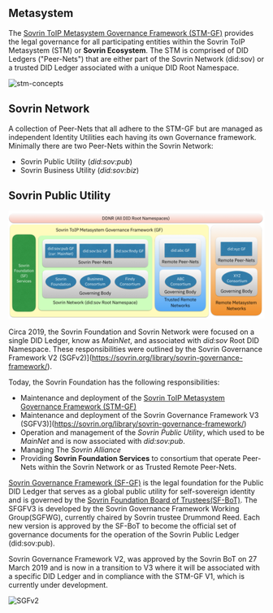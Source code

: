 ## Metasystem
The [Sovrin ToIP Metasystem Governance Framework (STM-GF)]() provides the legal governance for all participating entities within the Sovrin ToIP Metasystem (STM) or **Sovrin Ecosystem**. The STM is comprised of DID Ledgers ("Peer-Nets") that are either part of the Sovrin Network (did:sov) or a trusted DID Ledger associated with a unique DID Root Namespace.

![stm-concepts](../img/stm-concepts.png)

## Sovrin Network
A collection of Peer-Nets that all adhere to the STM-GF but are managed as independent Identity Utilities each having its own Governance framework. Minimally there are two Peer-Nets within the Sovrin Network:

* Sovrin Public Utility (*did:sov:pub*)
* Sovrin Business Utility (*did:sov:biz*)

## Sovrin Public Utility

![overview](./img/sov-toip-metasystem.png)

Circa 2019, the Sovrin Foundation and Sovrin Network were focused on a single DID Ledger, know as *MainNet*, and associated with *did:sov* Root DID Namespace. These responsibilities were outlined by the Sovrin Governance Framework V2 (SGFv2)](https://sovrin.org/library/sovrin-governance-framework/).

Today, the Sovrin Foundation has the following responsibilities:

* Maintenance and deployment of the [Sovrin ToIP Metasystem Governance Framework (STM-GF)]()
* Maintenance and deployment of the Sovrin Governance Framework V3 (SGFV3)](https://sovrin.org/library/sovrin-governance-framework/)
* Operation and management of the *Sovrin Public Utility*, which used  to be *MainNet* and is now associated with *did:sov:pub*.
* Managing The *Sovrin Alliance*
* Providing **Sovrin Foundation Services** to consortium that operate Peer-Nets within the Sovrin Network or as Trusted Remote Peer-Nets.

[Sovrin Governance Framework (SF-GF)](https://sovrin.org/library/sovrin-governance-framework/) is the legal foundation for the Public DID Ledger that serves as a global public utility for self-sovereign identity and is governed by the [Sovrin Foundation Board of Trustees(SF-BoT)](). The SFGFV3 is developed by the Sovrin Governance Framework Working Group(SGFWG), currently chaired by Sovrin trustee Drummond Reed. Each new version is approved by the SF-BoT to become the official set of governance documents for the operation of the Sovrin Public Ledger (did:sov:pub).

Sovrin Governance Framework V2, was approved by the Sovrin BoT on 27 March 2019 and is now in a transition to V3 where it will be associated with a specific DID Ledger and in compliance with the STM-GF V1, which is currently under development.


![SGFv2](https://sovrin.org/wp-content/uploads/2019/04/sovrin-governance-framework-docs-v2.png)
